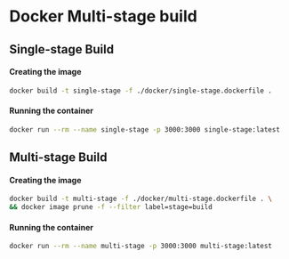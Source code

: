 # Docker Multi-stage build

## Single-stage Build

#### Creating the image

```bash
docker build -t single-stage -f ./docker/single-stage.dockerfile .
```

#### Running the container

```bash
docker run --rm --name single-stage -p 3000:3000 single-stage:latest
```

## Multi-stage Build

#### Creating the image

```bash
docker build -t multi-stage -f ./docker/multi-stage.dockerfile . \
&& docker image prune -f --filter label=stage=build
```


#### Running the container

```bash
docker run --rm --name multi-stage -p 3000:3000 multi-stage:latest
```
